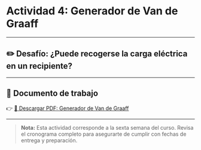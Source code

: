 # Actividad 4: Generador de Van de Graaff

---

## ✏️ Desafío: ¿Puede recogerse la carga eléctrica en un recipiente?

---

## 📄 Documento de trabajo

👉 [📎 Descargar PDF: Generador de Van de Graaff](../FIEM/Van%20de%20Graaff.pdf)

---

> **Nota:** Esta actividad corresponde a la sexta semana del curso. Revisa el cronograma completo para asegurarte de cumplir con fechas de entrega y preparación.
